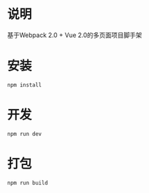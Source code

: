 # 说明
基于Webpack 2.0 + Vue 2.0的多页面项目脚手架
# 安装
```
npm install
```
# 开发
```
npm run dev
```
# 打包
```
npm run build
```
